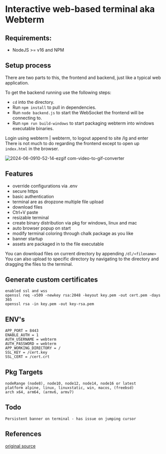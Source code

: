 # Interactive web-based terminal aka Webterm

## Requirements:

- NodeJS >= v16 and NPM

## Setup process

There are two parts to this, the frontend and backend, just like a typical web application.

To get the backend running use the following steps:

- `cd` into the directory.
- Run `npm install` to pull in dependencies.
- Run `node backend.js` to start the WebSocket the frontend will be connecting to.
- Run `npm run build-windows` to start packaging webterm into windows executable binaries.

Login using webterm | webterm, to logout append to site /lg and enter
There is not much to do regarding the frontend except to open up `index.html` in the browser.

![2024-06-0910-52-14-ezgif com-video-to-gif-converter](https://github.com/rjjrbatarao/webterm/assets/50077340/4289a921-56a6-43f5-8bd2-ff0764fd05e9)


## Features

- override configurations via .env
- secure https
- basic authentication
- terminal are as dropzone multiple file upload
- download files
- Ctrl+V paste
- resizable terminal
- create binary distribution via pkg for windows, linux and mac
- auto browser popup on start
- modify terminal coloring through chalk package as you like
- banner startup
- assets are packaged in to the file executable

You can download files on current directory by appending `/dl/<filename>`
You can also upload to specific directory by navigating to the directory and
dragging the files to the terminal.

## Generate custom certificates

```
enabled ssl and wss
openssl req -x509 -newkey rsa:2048 -keyout key.pem -out cert.pem -days 365
openssl rsa -in key.pem -out key-rsa.pem
```

## ENV's

```
APP_PORT = 8443
ENABLE_AUTH = 1
AUTH_USERNAME = webterm
AUTH_PASSWORD = webterm
APP_WORKING_DIRECTORY = /
SSL_KEY = /cert.key
SSL_CERT = /cert.crt
```

## Pkg Targets

```
nodeRange (node8), node10, node12, node14, node16 or latest
platform alpine, linux, linuxstatic, win, macos, (freebsd)
arch x64, arm64, (armv6, armv7)
```

## Todo

```
Persistent banner on terminal - has issue on jumping cursor
```

## References

[original source](https://www.eddymens.com/blog/creating-a-browser-based-interactive-terminal-using-xtermjs-and-nodejs)
